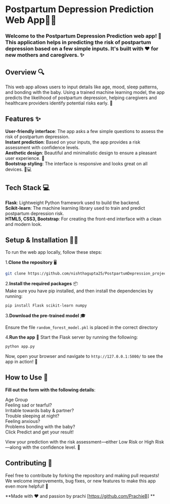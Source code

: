# Postpartum Depression Prediction Web App🌸🤱

### Welcome to the Postpartum Depression Prediction web app! 🌟 This application helps in predicting the risk of postpartum depression based on a few simple inputs. It's built with ❤️ for new mothers and caregivers. ✨

## **Overview 🔍**
This web app allows users to input details like age, mood, sleep patterns, and bonding with the baby. Using a trained machine learning model, the app predicts the likelihood of postpartum depression, helping caregivers and healthcare providers identify potential risks early. 🌸

## **Features** ✨
**User-friendly interface**: The app asks a few simple questions to assess the risk of postpartum depression. \
**Instant prediction**: Based on your inputs, the app provides a risk assessment with confidence levels. \
**Aesthetic design**: Beautiful and minimalistic design to ensure a pleasant user experience. 💖 \
**Bootstrap styling**: The interface is responsive and looks great on all devices. 📱💻

## Tech Stack 💻
**Flask**: Lightweight Python framework used to build the backend. \
**Scikit-learn**: The machine learning library used to train and predict postpartum depression risk. \
**HTML5, CSS3, Bootstrap**: For creating the front-end interface with a clean and modern look.

## **Setup & Installation** 👀🚀
To run the web app locally, follow these steps:

1.**Clone the repository** 🖥️
```bash
git clone https://github.com/nishthagupta25/PostpartumDepression_project.git
```

2.**Install the required packages** 📦 \
Make sure you have pip installed, and then install the dependencies by running:
```bash
pip install Flask scikit-learn numpy 
```

3.**Download the pre-trained model** 🎓

Ensure the file `random_forest_model.pkl` is placed in the correct directory

4.**Run the app** 🚀
Start the Flask server by running the following:
```bash
python app.py
```
Now, open your browser and navigate to `http://127.0.0.1:5000/` to see the app in action! 🎉

## **How to Use** 🤔
**Fill out the form with the following details**:

Age Group  \
Feeling sad or tearful?  \
Irritable towards baby & partner?  \
Trouble sleeping at night?  \
Feeling anxious?  \
Problems bonding with the baby?  \
Click Predict and get your result!  

View your prediction with the risk assessment—either Low Risk or High Risk—along with the confidence level. 🎯

## Contributing 🤝
Feel free to contribute by forking the repository and making pull requests! We welcome improvements, bug fixes, or new features to make this app even more helpful! 🌻


 **Made with ❤️ and passion by prachi [https://github.com/PrachieB]
 **



